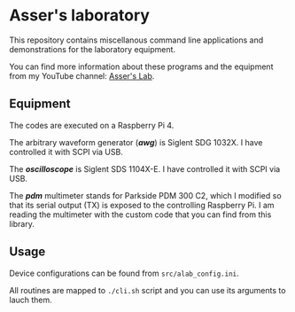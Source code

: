 Asser's laboratory
==================

This repository contains miscellanous command line applications and demonstrations
for the laboratory equipment.

You can find more information about these programs and the equipment from my YouTube channel:
[Asser's Lab](https://www.youtube.com/channel/UCN_t7E-0wGlAN78wcCkMscw).

Equipment
---------

The codes are executed on a Raspberry Pi 4.

The arbitrary waveform generator (***awg***) is Siglent SDG 1032X.
I have controlled it with SCPI via USB.

The ***oscilloscope*** is Siglent SDS 1104X-E.
I have controlled it with SCPI via USB.

The ***pdm*** multimeter stands for Parkside PDM 300 C2, which I modified so that its serial output (TX)
is exposed to the controlling Raspberry Pi.
I am reading the multimeter with the custom code that you can find from this library.

Usage
-----

Device configurations can be found from `src/alab_config.ini`.

All routines are mapped to `./cli.sh` script and you can use its arguments to lauch them.

